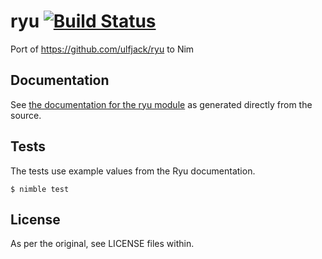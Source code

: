 # ryu [![Build Status](https://travis-ci.org/disruptek/ryu.svg?branch=master)](https://travis-ci.org/disruptek/ryu)

Port of https://github.com/ulfjack/ryu to Nim

## Documentation
See [the documentation for the ryu module](https://disruptek.github.io/ryu/ryu.html) as generated directly from the source.

## Tests
The tests use example values from the Ryu documentation.
```
$ nimble test
```

## License
As per the original, see LICENSE files within.
